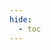 ```yaml
---
hide:
  - toc
---
```



<div class="gfm-embed" data-url="https://www.gofundme.com/f/purchase-an-additional-k1-as-a-dedicated-simple-af-printer/widget/large?sharesheet=manage hero&attribution_id=sl:20130688-c9e2-4084-ad45-0811fe23f0bc"></div><script defer src="https://www.gofundme.com/static/js/embed.js"></script>
